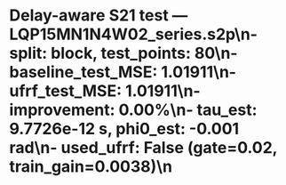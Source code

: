 # Delay-aware S21 test — LQP15MN1N4W02_series.s2p\n- split: block, test_points: 80\n- baseline_test_MSE: 1.01911\n- ufrf_test_MSE: 1.01911\n- improvement: 0.00%\n- tau_est: 9.7726e-12 s, phi0_est: -0.001 rad\n- used_ufrf: False (gate=0.02, train_gain=0.0038)\n